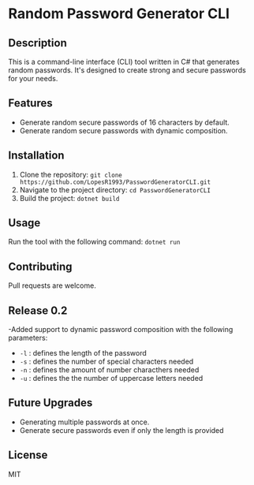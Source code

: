 # Random Password Generator CLI

## Description
This is a command-line interface (CLI) tool written in C# that generates random passwords. It's designed to create strong and secure passwords for your needs.

## Features
- Generate random secure passwords of 16 characters by default.
- Generate random secure passwords with dynamic composition.

## Installation
1. Clone the repository: `git clone https://github.com/LopesR1993/PasswordGeneratorCLI.git`
2. Navigate to the project directory: `cd PasswordGeneratorCLI`
3. Build the project: `dotnet build`

## Usage
Run the tool with the following command: `dotnet run`

## Contributing
Pull requests are welcome.

## Release 0.2
-Added support to dynamic password composition with the following parameters:
- `-l` : defines the length of the password
- `-s` : defines the number of special characters needed
- `-n` : defines the amount of number characthers needed
- `-u` : defines the the number of uppercase letters needed

## Future Upgrades
- Generating multiple passwords at once.
- Generate secure passwords even if only the length is provided

## License
MIT
